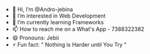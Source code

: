 - 👋 Hi, I’m @Andro-jebina
- 👀 I’m interested in Web Development
- 🌱 I’m currently learning Frameworks
- 📫 How to reach me on a What's App - 7388322382
- 😄 Pronouns: Jebii
- ⚡ Fun fact: " Nothing is Harder until You Try "

<!---
Andro-jebina/Andro-jebina is a ✨ special ✨ repository because its `README.md` (this file) appears on your GitHub profile.
You can click the Preview link to take a look at your changes.
--->
